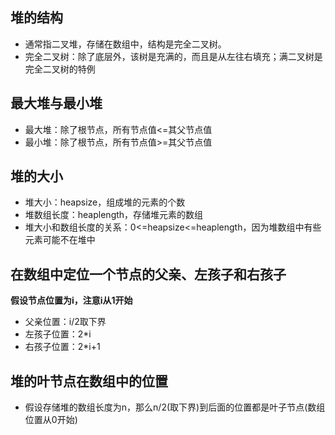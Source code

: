 ## 堆的结构
- 通常指二叉堆，存储在数组中，结构是完全二叉树。
- 完全二叉树：除了底层外，该树是充满的，而且是从左往右填充；满二叉树是完全二叉树的特例

## 最大堆与最小堆
- 最大堆：除了根节点，所有节点值<=其父节点值
- 最小堆：除了根节点，所有节点值>=其父节点值

## 堆的大小
- 堆大小：heapsize，组成堆的元素的个数
- 堆数组长度：heaplength，存储堆元素的数组
- 堆大小和数组长度的关系：0<=heapsize<=heaplength，因为堆数组中有些元素可能不在堆中

## 在数组中定位一个节点的父亲、左孩子和右孩子
**假设节点位置为i，注意i从1开始**

- 父亲位置：i/2取下界
- 左孩子位置：2*i
- 右孩子位置：2*i+1

## 堆的叶节点在数组中的位置
- 假设存储堆的数组长度为n，那么n/2(取下界)到后面的位置都是叶子节点(数组位置从0开始)